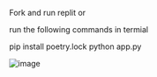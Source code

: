 Fork and run replit or

run the following commands in termial

pip install poetry.lock
python app.py

![image](https://github.com/user-attachments/assets/e8d01424-3b49-4235-a691-e6088b097705)
